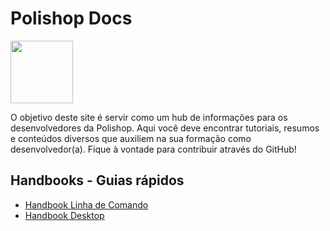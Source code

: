 # Polishop Docs

<img src="https://i.imgur.com/sXcTAfD.png" width="100px"/>

O objetivo deste site é servir como um hub de informações para os desenvolvedores da Polishop. Aqui você deve encontrar tutoriais, resumos e conteúdos diversos que auxiliem na sua formação como desenvolvedor(a). Fique à vontade para contribuir através do GitHub!

## Handbooks - Guias rápidos

- [Handbook Linha de Comando](https://polishop-org.github.io/docs/Handbook/linha-de-comando)
- [Handbook Desktop](https://polishop-org.github.io/docs/Handbook/desktop)
